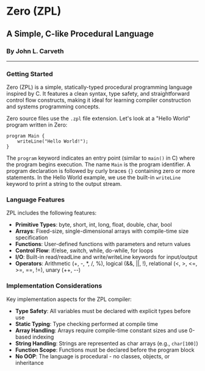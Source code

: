 # Zero (ZPL)
## A Simple, C-like Procedural Language
### By John L. Carveth
---
### Getting Started
Zero (ZPL) is a simple, statically-typed procedural programming language inspired by C. It features a clean syntax, type safety, and straightforward control flow constructs, making it ideal for learning compiler construction and systems programming concepts.

Zero source files use the `.zpl` file extension. Let's look at a "Hello World" program written in Zero:
```
program Main {
    writeLine("Hello World!");
}
```

The `program` keyword indicates an entry point (similar to `main()` in C) where the program begins execution. The name `Main` is the program identifier. A program declaration is followed by curly braces `{}` containing zero or more statements. In the Hello World example, we use the built-in `writeLine` keyword to print a string to the output stream.

### Language Features
ZPL includes the following features:
- **Primitive Types**: byte, short, int, long, float, double, char, bool
- **Arrays**: Fixed-size, single-dimensional arrays with compile-time size specification
- **Functions**: User-defined functions with parameters and return values
- **Control Flow**: if/else, switch, while, do-while, for loops
- **I/O**: Built-in read/readLine and write/writeLine keywords for input/output
- **Operators**: Arithmetic (+, -, *, /, %), logical (&&, ||, !), relational (<, >, <=, >=, ==, !=), unary (++, --)

### Implementation Considerations
Key implementation aspects for the ZPL compiler:
- **Type Safety**: All variables must be declared with explicit types before use
- **Static Typing**: Type checking performed at compile time
- **Array Handling**: Arrays require compile-time constant sizes and use 0-based indexing
- **String Handling**: Strings are represented as char arrays (e.g., `char[100]`)
- **Function Scope**: Functions must be declared before the program block
- **No OOP**: The language is procedural - no classes, objects, or inheritance